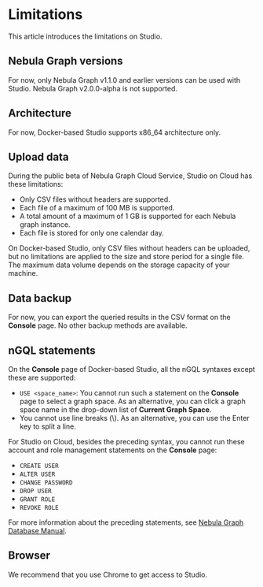 # Limitations

This article introduces the limitations on Studio.

## Nebula Graph versions

For now, only Nebula Graph v1.1.0 and earlier versions can be used with Studio. Nebula Graph v2.0.0-alpha is not supported.

## Architecture

For now, Docker-based Studio supports x86_64 architecture only.

## Upload data

During the public beta of Nebula Graph Cloud Service, Studio on Cloud has these limitations:

- Only CSV files without headers are supported.
- Each file of a maximum of 100 MB is supported.
- A total amount of a maximum of 1 GB is supported for each Nebula graph instance.
- Each file is stored for only one calendar day.

On Docker-based Studio, only CSV files without headers can be uploaded, but no limitations are applied to the size and store period for a single file. The maximum data volume depends on the storage capacity of your machine.

## Data backup

For now, you can export the queried results in the CSV format on the **Console** page. No other backup methods are available.

## nGQL statements

On the **Console** page of Docker-based Studio, all the nGQL syntaxes except these are supported:

- `USE <space_name>`: You cannot run such a statement on the **Console** page to select a graph space. As an alternative, you can click a graph space name in the drop-down list of **Current Graph Space**.
- You cannot use line breaks (\\). As an alternative, you can use the Enter key to split a line.

For Studio on Cloud, besides the preceding syntax, you cannot run these account and role management statements on the **Console** page:

- `CREATE USER`
- `ALTER USER`
- `CHANGE PASSWORD`
- `DROP USER`
- `GRANT ROLE`
- `REVOKE ROLE`

For more information about the preceding statements, see [Nebula Graph Database Manual](https://docs.nebula-graph.io/manual-EN/3.build-develop-and-administration/4.account-management-statements/alter-user-syntax/).

## Browser

We recommend that you use Chrome to get access to Studio.
